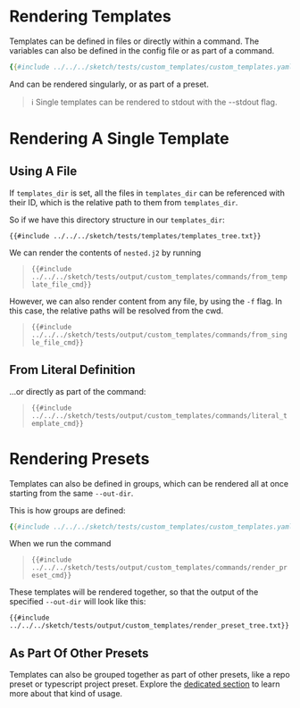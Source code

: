 # Rendering Templates

Templates can be defined in files or directly within a command. The variables can also be defined in the config file or as part of a command.

```yaml
{{#include ../../../sketch/tests/custom_templates/custom_templates.yaml:config}}
```

And can be rendered singularly, or as part of a preset.

>ℹ️ Single templates can be rendered to stdout with the --stdout flag.
# Rendering A Single Template


## Using A File

If `templates_dir` is set, all the files in `templates_dir` can be referenced with their ID, which is the relative path to them from `templates_dir`.

So if we have this directory structure in our `templates_dir`:

```
{{#include ../../../sketch/tests/templates/templates_tree.txt}}
```

We can render the contents of `nested.j2` by running

>`{{#include ../../../sketch/tests/output/custom_templates/commands/from_template_file_cmd}}`

However, we can also render content from any file, by using the `-f` flag. In this case, the relative paths will be resolved from the cwd.

>`{{#include ../../../sketch/tests/output/custom_templates/commands/from_single_file_cmd}}`

## From Literal Definition

...or directly as part of the command:

>`{{#include ../../../sketch/tests/output/custom_templates/commands/literal_template_cmd}}`

# Rendering Presets

Templates can also be defined in groups, which can be rendered all at once starting from the same `--out-dir`.

This is how groups are defined:

```yaml
{{#include ../../../sketch/tests/custom_templates/custom_templates.yaml:preset}}
```

When we run the command

>`{{#include ../../../sketch/tests/output/custom_templates/commands/render_preset_cmd}}`

These templates will be rendered together, so that the output of the specified `--out-dir` will look like this:

```
{{#include ../../../sketch/tests/output/custom_templates/render_preset_tree.txt}}
```

## As Part Of Other Presets

Templates can also be grouped together as part of other presets, like a repo preset or typescript project preset. Explore the [dedicated section](../presets/git.md#adding-templates) to learn more about that kind of usage.
